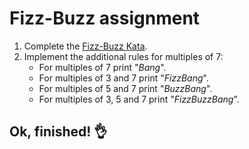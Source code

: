 # Fizz-Buzz assignment

1. Complete the [Fizz-Buzz Kata](http://wiki.c2.com/?FizzBuzzTest).
1. Implement the additional rules for multiples of 7:
   * For multiples of 7 print "_Bang_".
   * For multiples of 3 and 7 print "_FizzBang_".
   * For multiples of 5 and 7 print "_BuzzBang_".
   * For multiples of 3, 5 and 7 print "_FizzBuzzBang_".

## Ok, finished! :ok_hand:
